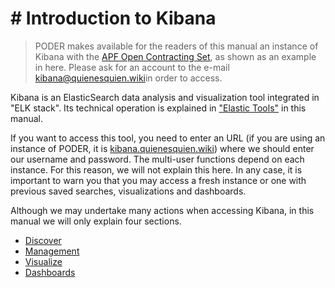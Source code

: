 # # Introduction to Kibana

> PODER makes available for the readers of this manual an instance of Kibana with the [APF Open Contracting Set](https://datos.gob.mx/busca/dataset/concentrado-de-contrataciones-abiertas-de-la-apf), as shown as an example in here.  Please ask for an account to the e-mail [kibana@quienesquien.wiki](mailto:kibana@quienesquien.wiki)in order to access.

Kibana is an ElasticSearch data analysis and visualization tool integrated in "ELK stack". Its technical operation is explained in ["Elastic Tools"](https://manualkibanaocds.readthedocs.io/es/latest/C2/Seccion1.html) in this manual.

If you want to access this tool, you need to enter an URL (if you are using an instance of PODER, it is  [kibana.quienesquien.wiki](https://kibana.quienesquien.wiki/)) where we should enter our username and password. The multi-user functions depend on each instance. For this reason, we will not explain this here. In any case, it is important to warn you that you may access a fresh instance or one with previous saved searches, visualizations and dashboards. 

Although we may undertake many actions when accessing Kibana, in this manual we will only explain four sections.
* [Discover](https://manualkibanaocds.readthedocs.io/es/latest/C3/Seccion2.html)
* [Management](https://manualkibanaocds.readthedocs.io/es/latest/C3/Seccion3.html)
* [Visualize](https://manualkibanaocds.readthedocs.io/es/latest/C3/Seccion4.html)
* [Dashboards](https://manualkibanaocds.readthedocs.io/es/latest/C3/Seccion5.html)
